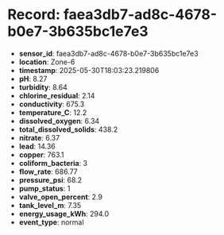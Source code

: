 # Record: faea3db7-ad8c-4678-b0e7-3b635bc1e7e3

- **sensor_id**: faea3db7-ad8c-4678-b0e7-3b635bc1e7e3
- **location**: Zone-6
- **timestamp**: 2025-05-30T18:03:23.219806
- **pH**: 8.27
- **turbidity**: 8.64
- **chlorine_residual**: 2.14
- **conductivity**: 675.3
- **temperature_C**: 12.2
- **dissolved_oxygen**: 6.34
- **total_dissolved_solids**: 438.2
- **nitrate**: 6.37
- **lead**: 14.36
- **copper**: 763.1
- **coliform_bacteria**: 3
- **flow_rate**: 686.77
- **pressure_psi**: 68.2
- **pump_status**: 1
- **valve_open_percent**: 2.9
- **tank_level_m**: 7.35
- **energy_usage_kWh**: 294.0
- **event_type**: normal